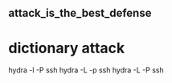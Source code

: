 ## attack_is_the_best_defense
# dictionary attack
hydra -l <username> -P <path to wordlist> <IP> ssh
hydra -L <path to wordlist> -p <password> <IP> ssh
hydra -L <path to username wordlist> -P <path to password wordlist> <IP> ssh